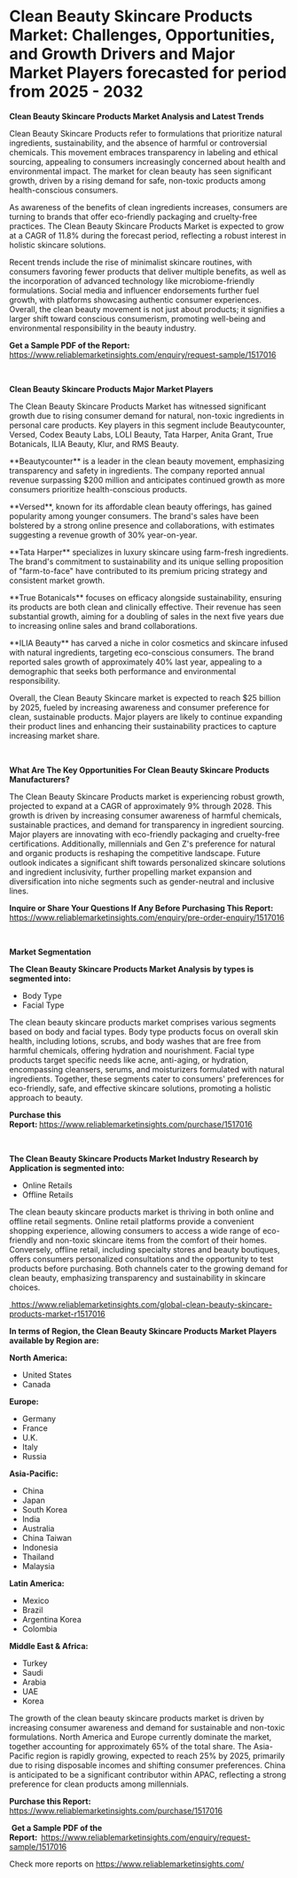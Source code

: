 <p><h1>Clean Beauty Skincare Products Market: Challenges, Opportunities, and Growth Drivers and Major Market Players forecasted for period from 2025 - 2032</h1></p><p><strong>Clean Beauty Skincare Products Market Analysis and Latest Trends</strong></p>
<p><p>Clean Beauty Skincare Products refer to formulations that prioritize natural ingredients, sustainability, and the absence of harmful or controversial chemicals. This movement embraces transparency in labeling and ethical sourcing, appealing to consumers increasingly concerned about health and environmental impact. The market for clean beauty has seen significant growth, driven by a rising demand for safe, non-toxic products among health-conscious consumers. </p><p>As awareness of the benefits of clean ingredients increases, consumers are turning to brands that offer eco-friendly packaging and cruelty-free practices. The Clean Beauty Skincare Products Market is expected to grow at a CAGR of 11.8% during the forecast period, reflecting a robust interest in holistic skincare solutions. </p><p>Recent trends include the rise of minimalist skincare routines, with consumers favoring fewer products that deliver multiple benefits, as well as the incorporation of advanced technology like microbiome-friendly formulations. Social media and influencer endorsements further fuel growth, with platforms showcasing authentic consumer experiences. Overall, the clean beauty movement is not just about products; it signifies a larger shift toward conscious consumerism, promoting well-being and environmental responsibility in the beauty industry.</p></p>
<p><strong>Get a Sample PDF of the Report:&nbsp;</strong> <a href="https://www.reliablemarketinsights.com/enquiry/request-sample/1517016?utm_campaign=3274&utm_medium=2&utm_source=Github&utm_content=ia&utm_term=05042025&utm_id=clean-beauty-skincare-products">https://www.reliablemarketinsights.com/enquiry/request-sample/1517016</a></p>
<p>&nbsp;</p>
<p><strong>Clean Beauty Skincare Products Major Market Players</strong></p>
<p><p>The Clean Beauty Skincare Products Market has witnessed significant growth due to rising consumer demand for natural, non-toxic ingredients in personal care products. Key players in this segment include Beautycounter, Versed, Codex Beauty Labs, LOLI Beauty, Tata Harper, Anita Grant, True Botanicals, ILIA Beauty, Klur, and RMS Beauty.</p><p>**Beautycounter** is a leader in the clean beauty movement, emphasizing transparency and safety in ingredients. The company reported annual revenue surpassing $200 million and anticipates continued growth as more consumers prioritize health-conscious products.</p><p>**Versed**, known for its affordable clean beauty offerings, has gained popularity among younger consumers. The brand's sales have been bolstered by a strong online presence and collaborations, with estimates suggesting a revenue growth of 30% year-on-year.</p><p>**Tata Harper** specializes in luxury skincare using farm-fresh ingredients. The brand's commitment to sustainability and its unique selling proposition of "farm-to-face" have contributed to its premium pricing strategy and consistent market growth.</p><p>**True Botanicals** focuses on efficacy alongside sustainability, ensuring its products are both clean and clinically effective. Their revenue has seen substantial growth, aiming for a doubling of sales in the next five years due to increasing online sales and brand collaborations.</p><p>**ILIA Beauty** has carved a niche in color cosmetics and skincare infused with natural ingredients, targeting eco-conscious consumers. The brand reported sales growth of approximately 40% last year, appealing to a demographic that seeks both performance and environmental responsibility.</p><p>Overall, the Clean Beauty Skincare market is expected to reach $25 billion by 2025, fueled by increasing awareness and consumer preference for clean, sustainable products. Major players are likely to continue expanding their product lines and enhancing their sustainability practices to capture increasing market share.</p></p>
<p>&nbsp;</p>
<p><strong>What Are The Key Opportunities For Clean Beauty Skincare Products Manufacturers?</strong></p>
<p><p>The Clean Beauty Skincare Products market is experiencing robust growth, projected to expand at a CAGR of approximately 9% through 2028. This growth is driven by increasing consumer awareness of harmful chemicals, sustainable practices, and demand for transparency in ingredient sourcing. Major players are innovating with eco-friendly packaging and cruelty-free certifications. Additionally, millennials and Gen Z's preference for natural and organic products is reshaping the competitive landscape. Future outlook indicates a significant shift towards personalized skincare solutions and ingredient inclusivity, further propelling market expansion and diversification into niche segments such as gender-neutral and inclusive lines.</p></p>
<p><strong>Inquire or Share Your Questions If Any Before Purchasing This Report:</strong> <a href="https://www.reliablemarketinsights.com/enquiry/pre-order-enquiry/1517016?utm_campaign=3274&utm_medium=2&utm_source=Github&utm_content=ia&utm_term=05042025&utm_id=clean-beauty-skincare-products">https://www.reliablemarketinsights.com/enquiry/pre-order-enquiry/1517016</a></p>
<p>&nbsp;</p>
<p><strong>Market Segmentation</strong></p>
<p><strong>The Clean Beauty Skincare Products Market Analysis by types is segmented into:</strong></p>
<p><ul><li>Body Type</li><li>Facial Type</li></ul></p>
<p><p>The clean beauty skincare products market comprises various segments based on body and facial types. Body type products focus on overall skin health, including lotions, scrubs, and body washes that are free from harmful chemicals, offering hydration and nourishment. Facial type products target specific needs like acne, anti-aging, or hydration, encompassing cleansers, serums, and moisturizers formulated with natural ingredients. Together, these segments cater to consumers' preferences for eco-friendly, safe, and effective skincare solutions, promoting a holistic approach to beauty.</p></p>
<p><strong>Purchase this Report:&nbsp;</strong><a href="https://www.reliablemarketinsights.com/purchase/1517016?utm_campaign=3274&utm_medium=2&utm_source=Github&utm_content=ia&utm_term=05042025&utm_id=clean-beauty-skincare-products">https://www.reliablemarketinsights.com/purchase/1517016</a></p>
<p>&nbsp;</p>
<p><strong>The Clean Beauty Skincare Products Market Industry Research by Application is segmented into:</strong></p>
<p><ul><li>Online Retails</li><li>Offline Retails</li></ul></p>
<p><p>The clean beauty skincare products market is thriving in both online and offline retail segments. Online retail platforms provide a convenient shopping experience, allowing consumers to access a wide range of eco-friendly and non-toxic skincare items from the comfort of their homes. Conversely, offline retail, including specialty stores and beauty boutiques, offers consumers personalized consultations and the opportunity to test products before purchasing. Both channels cater to the growing demand for clean beauty, emphasizing transparency and sustainability in skincare choices.</p></p>
<p><a href="https://www.reliablemarketinsights.com/global-clean-beauty-skincare-products-market-r1517016?utm_campaign=3274&utm_medium=2&utm_source=Github&utm_content=ia&utm_term=05042025&utm_id=clean-beauty-skincare-products">&nbsp;https://www.reliablemarketinsights.com/global-clean-beauty-skincare-products-market-r1517016</a></p>
<p><strong>In terms of Region, the Clean Beauty Skincare Products Market Players available by Region are:</strong></p>
<p>
    <p> <strong> North America: </strong>
        <ul>
            <li>United States</li>
            <li>Canada</li>
        </ul>
        </p> 
    <p> <strong> Europe: </strong>
        <ul>
            <li>Germany</li>
            <li>France</li>
            <li>U.K.</li>
            <li>Italy</li>
            <li>Russia</li>
        </ul>
        </p> 
    <p> <strong> Asia-Pacific: </strong>
        <ul>
            <li>China</li>
            <li>Japan</li>
            <li>South Korea</li>
            <li>India</li>
            <li>Australia</li>
            <li>China Taiwan</li>
            <li>Indonesia</li>
            <li>Thailand</li>
            <li>Malaysia</li>
        </ul>
        </p> 
    <p> <strong> Latin America: </strong>
        <ul>
            <li>Mexico</li>
            <li>Brazil</li>
            <li>Argentina Korea</li>
            <li>Colombia</li>
        </ul>
        </p> 
    <p> <strong> Middle East & Africa: </strong>
        <ul>
            <li>Turkey</li>
            <li>Saudi</li>
            <li>Arabia</li>
            <li>UAE</li>
            <li>Korea</li>
        </ul>
    </p>
    </p>
<p><p>The growth of the clean beauty skincare products market is driven by increasing consumer awareness and demand for sustainable and non-toxic formulations. North America and Europe currently dominate the market, together accounting for approximately 65% of the total share. The Asia-Pacific region is rapidly growing, expected to reach 25% by 2025, primarily due to rising disposable incomes and shifting consumer preferences. China is anticipated to be a significant contributor within APAC, reflecting a strong preference for clean products among millennials.</p></p>
<p><strong>Purchase this Report: </strong><a href="https://www.reliablemarketinsights.com/purchase/1517016?utm_campaign=3274&utm_medium=2&utm_source=Github&utm_content=ia&utm_term=05042025&utm_id=clean-beauty-skincare-products">https://www.reliablemarketinsights.com/purchase/1517016</a></p>
<p>&nbsp;<strong>Get a Sample PDF of the Report:&nbsp;&nbsp;</strong><a href="https://www.reliablemarketinsights.com/enquiry/request-sample/1517016?utm_campaign=3274&utm_medium=2&utm_source=Github&utm_content=ia&utm_term=05042025&utm_id=clean-beauty-skincare-products">https://www.reliablemarketinsights.com/enquiry/request-sample/1517016</a></p>
<p><strong></strong></p>
<p>Check more reports on <a href="https://www.reliablemarketinsights.com/?utm_campaign=3274&utm_medium=2&utm_source=Github&utm_content=ia&utm_term=05042025&utm_id=clean-beauty-skincare-products">https://www.reliablemarketinsights.com/</a></p>